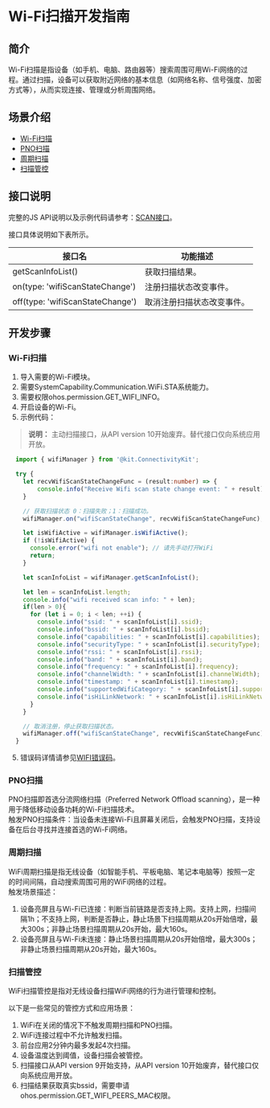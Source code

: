 # Wi-Fi扫描开发指南

## 简介
Wi-Fi扫描是指设备（如手机、电脑、路由器等）搜索周围可用Wi-Fi网络的过程。通过扫描，设备可以获取附近网络的基本信息（如网络名称、信号强度、加密方式等），从而实现连接、管理或分析周围网络。

## 场景介绍

- [Wi-Fi扫描](#wi-fi扫描)
- [PNO扫描](#pno扫描)
- [周期扫描](#周期扫描)
- [扫描管控](#扫描管控)

## 接口说明

完整的JS API说明以及示例代码请参考：[SCAN接口](../../reference/apis-connectivity-kit/js-apis-wifiManager.md)。

接口具体说明如下表所示。

| 接口名 | 功能描述 |
| -------- | -------- |
| getScanInfoList() | 获取扫描结果。|
| on(type: 'wifiScanStateChange') | 注册扫描状态改变事件。|
| off(type: 'wifiScanStateChange') | 取消注册扫描状态改变事件。|


## 开发步骤

### Wi-Fi扫描
1. 导入需要的Wi-Fi模块。
2. 需要SystemCapability.Communication.WiFi.STA系统能力。
3. 需要权限ohos.permission.GET_WIFI_INFO。
4. 开启设备的Wi-Fi。
5. 示例代码：

> **说明：**
> 主动扫描接口，从API version 10开始废弃。替代接口仅向系统应用开放。

```ts
  import { wifiManager } from '@kit.ConnectivityKit';

  try {
    let recvWifiScanStateChangeFunc = (result:number) => {
        console.info("Receive Wifi scan state change event: " + result);
    }

    // 获取扫描状态 0：扫描失败；1：扫描成功。
    wifiManager.on("wifiScanStateChange", recvWifiScanStateChangeFunc);

    let isWifiActive = wifiManager.isWifiActive();
    if (!isWifiActive) {
      console.error("wifi not enable"); // 请先手动打开WiFi
      return;
    }

    let scanInfoList = wifiManager.getScanInfoList();

    let len = scanInfoList.length;
    console.info("wifi received scan info: " + len);
    if(len > 0){
      for (let i = 0; i < len; ++i) {
        console.info("ssid: " + scanInfoList[i].ssid);
        console.info("bssid: " + scanInfoList[i].bssid);
        console.info("capabilities: " + scanInfoList[i].capabilities);
        console.info("securityType: " + scanInfoList[i].securityType);
        console.info("rssi: " + scanInfoList[i].rssi);
        console.info("band: " + scanInfoList[i].band);
        console.info("frequency: " + scanInfoList[i].frequency);
        console.info("channelWidth: " + scanInfoList[i].channelWidth);
        console.info("timestamp: " + scanInfoList[i].timestamp);
        console.info("supportedWifiCategory: " + scanInfoList[i].supportedWifiCategory);
        console.info("isHiLinkNetwork: " + scanInfoList[i].isHiLinkNetwork);
      }
    }

    // 取消注册，停止获取扫描状态。
    wifiManager.off("wifiScanStateChange", recvWifiScanStateChangeFunc);
  }
```

 5. 错误码详情请参见[WIFI错误码](../../reference/apis-connectivity-kit/errorcode-wifi.md)。

 ### PNO扫描

  PNO扫描即首选分流网络扫描（Preferred Network Offload scanning），是一种用于降低移动设备功耗的Wi-Fi扫描技术。<br>
  触发PNO扫描条件：当设备未连接Wi-Fi且屏幕关闭后，会触发PNO扫描，支持设备在后台寻找并连接首选的Wi-Fi网络。

 ### 周期扫描

  WiFi周期扫描是指无线设备（如智能手机、平板电脑、笔记本电脑等）按照一定的时间间隔，自动搜索周围可用的WiFi网络的过程。<br>
  触发场景描述：<br>
  1. 设备亮屏且与Wi-Fi已连接：判断当前链路是否支持上网。支持上网，扫描间隔1h；不支持上网，判断是否静止，静止场景下扫描周期从20s开始倍增，最大300s；非静止场景扫描周期从20s开始，最大160s。<br>
  2. 设备亮屏且与Wi-Fi未连接：静止场景扫描周期从20s开始倍增，最大300s；非静止场景扫描周期从20s开始，最大160s。

### 扫描管控

  WiFi扫描管控是指对无线设备扫描WiFi网络的行为进行管理和控制。<br>
  
  以下是一些常见的管控方式和应用场景：<br>
  1. WiFi在关闭的情况下不触发周期扫描和PNO扫描。<br>
  2. WiFi连接过程中不允许触发扫描。<br>
  3. 前台应用2分钟内最多发起4次扫描。<br>
  4. 设备温度达到阈值，设备扫描会被管控。<br>
  5. 扫描接口从API version 9开始支持，从API version 10开始废弃，替代接口仅向系统应用开放。<br>
  6. 扫描结果获取真实bssid，需要申请ohos.permission.GET_WIFI_PEERS_MAC权限。
